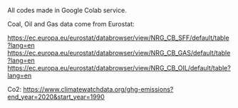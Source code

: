 All codes made in Google Colab service.

Coal, Oil and Gas data come from Eurostat:

https://ec.europa.eu/eurostat/databrowser/view/NRG_CB_SFF/default/table?lang=en
https://ec.europa.eu/eurostat/databrowser/view/NRG_CB_GAS/default/table?lang=en
https://ec.europa.eu/eurostat/databrowser/view/NRG_CB_OIL/default/table?lang=en

Co2:
https://www.climatewatchdata.org/ghg-emissions?end_year=2020&start_year=1990
